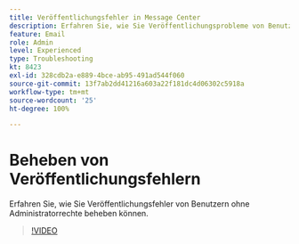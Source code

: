 ```yaml
---
title: Veröffentlichungsfehler in Message Center
description: Erfahren Sie, wie Sie Veröffentlichungsprobleme von Benutzern ohne Administratorrechte beheben können.
feature: Email
role: Admin
level: Experienced
type: Troubleshooting
kt: 8423
exl-id: 328cdb2a-e889-4bce-ab95-491ad544f060
source-git-commit: 13f7ab2dd41216a603a22f181dc4d06302c5918a
workflow-type: tm+mt
source-wordcount: '25'
ht-degree: 100%

---
```


# Beheben von Veröffentlichungsfehlern

Erfahren Sie, wie Sie Veröffentlichungsfehler von Benutzern ohne Administratorrechte beheben können.

>[!VIDEO](https://video.tv.adobe.com/v/335979?quality=12&learn=on)
